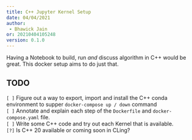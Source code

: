 ```yaml
---
title: C++ Jupyter Kernel Setup
date: 04/04/2021 
author:
 - Bhawick Jain
or: 20210404105248
version: 0.1.0
---
```


Having a Notebook to build, run _and_ discuss algorithm in C++ would be great. This docker setup aims to do just that.

## TODO
`[ ]` Figure out a way to export, import and install the C++ conda environment to supper `docker-compose up / down` command  
`[ ]` Annotate and explain each step of the `Dockerfile` and `docker-compose.yaml` file.  
`[ ]` Write some C++ code and try out each Kernel that is available.  
`[?]` Is C++ 20 available or coming soon in CLing?  
